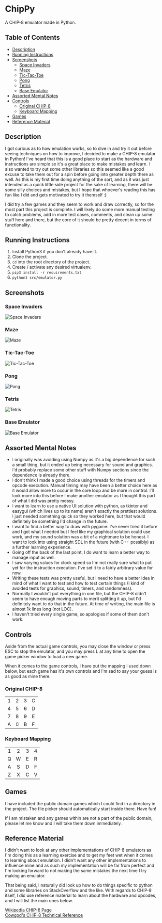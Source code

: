 # ChipPy
A CHIP-8 emulator made in Python.

## Table of Contents
- [Description](#description)
- [Running Instructions](#running-instructions)
- [Screenshots](#screenshots)
  - [Space Invaders](#space-invaders)
  - [Maze](#maze)
  - [Tic-Tac-Toe](#tic-tac-toe)
  - [Pong](#pong)
  - [Tetris](#tetris)
  - [Base Emulator](#base-emulator)
- [Assorted Mental Notes](#assorted-mental-notes)
- [Controls](#controls)
  - [Original CHIP-8](#original-chip-8)
  - [Keyboard Mapping](#keyboard-mapping)
- [Games](#games)
- [Reference Material](#reference-material)

## Description
I got curious as to how emulation works, so to dive in and try it out before seeing techniques on how to improve, I decided to make a CHIP-8 emulator in Python!  I've heard that this is a good place to start as the hardware and instructions are simple so it's a great place to make mistakes and learn.  I also wanted to try out some other libraries so this seemed like a good excuse to take them out for a spin before going into greater depth there as well.  As this is my first time doing anything of the sort, and as it was just intended as a quick little side project for the sake of learning, there will be some silly choices and mistakes, but I hope that whoever's reading this has fun like I did and gets motivated to try it themself :)

I did try a few games and they seem to work and draw correctly, so for the most part this project is complete.  I will likely do some more manual testing to catch problems, add in more test cases, comments, and clean up some stuff here and there, but the core of it should be pretty decent in terms of functionality.

## Running Instructions
1. Install Python3 if you don't already have it.
2. Clone the project.
3. `cd` into the root directory of the project.
4. Create / activate any desired virtualenv.
5. `pip3 install -r requirements.txt`
6. `python3 src/emulator.py`

## Screenshots
### Space Invaders
![Space Invaders](screenshots/space_invaders.png "Space Invaders")

### Maze
![Maze](screenshots/maze.png "Maze")

### Tic-Tac-Toe
![Tic-Tac-Toe](screenshots/tic_tac_toe.png "Tic-Tac-Toe")

### Pong
![Pong](screenshots/pong.png "Pong")

### Tetris
![Tetris](screenshots/tetris.png "Tetris")

### Base Emulator
![Base Emulator](screenshots/base.png "Base Emulator")

## Assorted Mental Notes
- I originally was avoiding using Numpy as it's a big dependence for such a small thing, but it ended up being necessary for sound and graphics.  I'd probably replace some other stuff with Numpy sections since the dependence is already there.
- I don't think I made a good choice using threads for the timers and opcode execution.  Manual timing may have been a better choice here as it would allow more to occur in the core loop and be more in control.  I'll look more into this before I make another emulator as I thought this part of what I did was pretty messy.
- I want to learn to use a native UI solution with python, as tkinter and easygui (which lives up to its name) aren't exactly the prettiest solutions.  I just needed something quick so they worked here, but that would definitely be something I'd change in the future.
- I want to find a better way to draw with pygame.  I've never tried it before and I got what I needed but I feel like my graphical solution could use work, and my sound solution was a bit of a nightmare to be honest.  I want to look into using straight SDL in the future (with C++ possibly) as a further learning experience.
- Going off the back of the last point, I do want to learn a better way to manage input as well.
- I saw varying values for clock speed so I'm not really sure what to put yet for the instruction execution.  I've set it to a fairly arbitrary value for now.
- Writing these tests was pretty useful, but I need to have a better idea in mind of what I want to test and how to test certain things (I kind of avoided tests for graphics, sound, timers, and randomness).
- Normally I wouldn't put everything in one file, but the CHIP-8 didn't seem to have enough moving parts to merit splitting it up, but I'd definitely want to do that in the future.  At time of writing, the main file is almost 1k lines long (not LOC).
- I haven't tried every single game, so apologies if some of them don't work.

## Controls
Aside from the actual game controls, you may close the window or press ESC to stop the emulator, and you may press L at any time to open the game picker window to load a new game.

When it comes to the game controls, I have put the mapping I used down below, but each game has it's own controls and I'm sad to say your guess is as good as mine there.

### Original CHIP-8
|     |     |     |     |
|:---:|:---:|:---:|:---:|
|  1  |  2  |  3  |  C  |
|  4  |  5  |  6  |  D  |
|  7  |  8  |  9  |  E  |
|  A  |  0  |  B  |  F  |

### Keyboard Mapping
|     |     |     |     |
|:---:|:---:|:---:|:---:|
|  1  |  2  |  3  |  4  |
|  Q  |  W  |  E  |  R  |
|  A  |  S  |  D  |  F  |
|  Z  |  X  |  C  |  V  |

## Games
I have included the public domain games which I could find in a directory in the project.  The file picker should automatically start inside there.  Have fun!

If I am mistaken and any games within are not a part of the public domain, please let me know and I will take them down immediately.

## Reference Material
I didn't want to look at any other implementations of CHIP-8 emulators as I'm doing this as a learning exercise and to get my feet wet when it comes to learning about emulation.  I didn't want any other implementations to influence mine and as such my implementation will be far from perfect and I'm looking forward to not making the same mistakes the next time I try making an emulator.

That being said, I naturally did look up how to do things specific to python and some libraries on StackOverflow and the like.
With regards to CHIP-8 itself, I did use reference material to learn about the hardware and opcodes, and I will list the main ones below.

[Wikipedia CHIP-8 Page](https://en.wikipedia.org/wiki/CHIP-8)  
[Cowgod's CHIP-8 Technical Reference](http://devernay.free.fr/hacks/chip8/C8TECH10.HTM)
